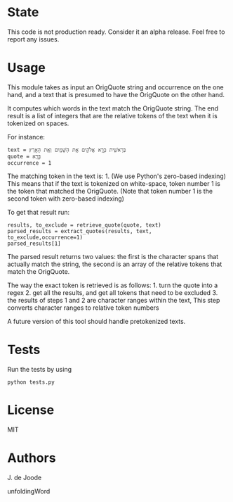 # State

This code is not production ready. Consider it an alpha release. Feel free to report any issues.

# Usage

This module takes as input an OrigQuote string and occurrence on the one hand,
and a text that is presumed to have the OrigQuote on the other hand.

It computes which words in the text match the OrigQuote string.
The end result is a list of integers that are the relative tokens of 
the text when it is tokenized on spaces.

For instance:

    text = בְּרֵאשִׁ֖ית בָּרָ֣א אֱלֹהִ֑ים אֵ֥ת הַשָּׁמַ֖יִם וְאֵ֥ת הָאָֽרֶץ׃
    quote = בָּרָ֣א
    occurrence = 1

The matching token in the text is: 1. (We use Python's zero-based indexing)
This means that if the text is tokenized on white-space, token number 1 is
the token that matched the OrigQuote. (Note that token number 1 is the second
token with zero-based indexing)

To get that result run:

    results, to_exclude = retrieve_quote(quote, text)
    parsed_results = extract_quotes(results, text, to_exclude,occurrence=1)
    parsed_results[1]

The parsed result returns two values: the first is the character spans that
actually match the string, the second is an array of the relative tokens that
match the OrigQuote.

The way the exact token is retrieved is as follows:
    1. turn the quote into a regex
    2. get all the results, and get all tokens that need to be excluded
    3. the results of steps 1 and 2 are character ranges within the text,
    This step converts character ranges to relative token numbers

A future version of this tool should handle pretokenized texts.

# Tests

Run the tests by using 

    python tests.py

# License

MIT

# Authors

J. de Joode

unfoldingWord